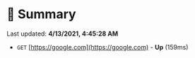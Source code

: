 # 📖 Summary
Last updated: **4/13/2021, 4:45:28 AM**

- `GET` [https://google.com](https://google.com) - **Up** (159ms)
